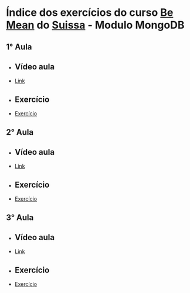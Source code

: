 # Índice dos exercícios do curso [Be Mean](https://github.com/Webschool-io/be-mean-instagram) do [Suissa](https://github.com/suissa) - Modulo MongoDB

## 1° Aula
- ## Vídeo aula
 - [Link](https://www.youtube.com/watch?v=leYxsEAL_yY)
- ## Exercício 
 - [Exercício](https://github.com/matuzalemsteles/be-mean-instagram-mongodb/blob/master/exercises/class-01-resolved-matuzalemsteles-matuzalem-teles.md)
 
## 2° Aula
- ## Vídeo aula
 - [Link](https://www.youtube.com/watch?v=PaNVk0V2UNI)
- ## Exercício 
 - [Exercício](https://github.com/matuzalemsteles/be-mean-instagram-mongodb/blob/master/exercises/class-02-resolved-matuzalemsteles-matuzalem-teles.md)
 
## 3° Aula
- ## Vídeo aula
 - [Link](https://www.youtube.com/watch?v=cIHjA1hyPPY)
- ## Exercício 
 - [Exercício](https://github.com/matuzalemsteles/be-mean-instagram-mongodb/blob/master/exercises/class-03-resolved-matuzalemsteles-matuzalem-teles.md)